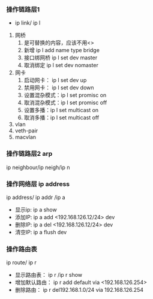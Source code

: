 ### 操作链路层1
* ip link/ ip l

1. 网桥
   1. <XXX> 是可替换的内容，应该不用<>
   2. 新增 ip l add name <br0> type bridge
   3. 接口绑网桥 ip l set dev <eth0> master <br0>
   4. 取消绑定 ip l set dev <eth0> nomaster
2. 网卡
   1. 启动网卡： ip l set dev <eth0> up
   2. 禁用网卡： ip l set dev <eth0> down
   3. 设置混杂模式：ip l set <eth0> promisc on
   4. 取消混杂模式：ip l set <eth0> promisc off
   5. 设置多播：ip l set <eth0> multicast on
   6. 取消多播：ip l set <eth0> multicast off
3. vlan
4. veth-pair
5. macvlan


### 操作链路层2 arp
ip neighbour/ip neigh/ip n


### 操作网络层 ip address
ip address/ ip addr /ip a
* 显示ip: ip a show <eth0>
* 添加IP: ip a add <192.168.126.12/24> dev <eth0>
* 删除IP: ip a del <192.168.126.12/24> dev <eth0>
* 清空IP: ip a flush dev <eth0>

### 操作路由表
ip route/ ip r
* 显示路由表： ip r /ip r show
* 增加默认路由： ip r add default via <192.168.126.254>
* 删除路由： ip r del192.168.1.0/24 via 192.168.126.254